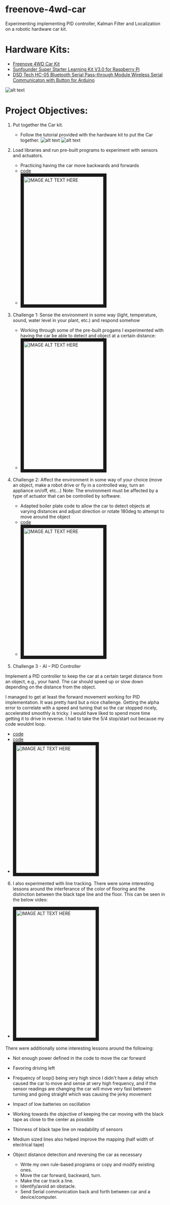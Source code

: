 # freenove-4wd-car
Experimenting implementing PID controller, Kalman Filter and Localization on a robotic hardware car kit.

# Hardware Kits:
  - [Freenove 4WD Car Kit](https://www.amazon.com/dp/B07YBQ73CH?ref=ppx_pop_mob_ap_share)
  - [Sunfounder Super Starter Learning Kit V3.0 for Raspberry Pi](https://www.amazon.com/dp/B06XZ833QW?ref=ppx_pop_mob_ap_share)
  - [DSD Tech HC-05 Bluetooth Serial Pass-through Module Wireless Serial Communicaton with Button for Arduino](https://www.amazon.com/dp/B01G9KSAF6?ref=ppx_pop_mob_ap_share)

![alt text](https://github.com/akaufman3/freenove-4wd-car/blob/main/IMG_4136.jpg?raw=true)

# Project Objectives:

1. Put together the Car kit.
    - Follow the tutorial provided with the hardware kit to put the Car together.
![alt text](https://github.com/akaufman3/freenove-4wd-car/blob/main/IMG_4137.jpg?raw=true)
![alt text](https://github.com/akaufman3/freenove-4wd-car/blob/main/IMG_4143.jpg?raw=true)

2. Load libraries and run pre-built programs to experiment with sensors and actuators.
    - Practicing having the car move backwards and forwards
    - [code](https://github.com/akaufman3/freenove-4wd-car/blob/main/move-car-forward-backward)
    - <a href="https://youtube.com/shorts/d4gTm3qUuXs?si=OyTW5ZBuKPcH_Fp0" target="_blank"><img src="https://github.com/akaufman3/freenove-4wd-car/blob/main/Screenshot%202024-11-18%20at%202.41.01%20PM.png?raw=true" alt="IMAGE ALT TEXT HERE" width="250" height="400" border="10" /></a>
       
3. Challenge 1: Sense the environment in some way (light, temperature, sound, water level in your plant, etc.) and respond somehow
    - Working through some of the pre-built progams I experimented with having the car be able to detect and object at a certain distance:
    - <a href="https://youtube.com/shorts/2b_CvHQLJTQ?si=Czg7olRUOdeLG7KM" target="_blank"><img src="https://github.com/akaufman3/freenove-4wd-car/blob/main/Screenshot%202024-11-18%20at%201.45.33%20PM.png?raw=true" 
alt="IMAGE ALT TEXT HERE" width="250" height="400" border="10" /></a>

4. Challenge 2: Affect the environment in some way of your choice (move an object, make a robot drive or fly in a controlled way, turn an appliance on/off, etc…)
Note: The environment must be affected by a type of actuator that can be controlled by software.
   - Adapted boiler plate code to allow the car to detect objects at varying distances and adjust direction or rotate 180deg to attempt to move around the object
   - [code](https://github.com/akaufman3/freenove-4wd-car/blob/main/detect-and-rotate)
   - <a href="https://youtube.com/shorts/Qj_mQ-wwjQY?si=MxwAiCIdN4ToMBLe" target="_blank"><img src="https://github.com/akaufman3/freenove-4wd-car/blob/main/Screenshot%202024-11-18%20at%203.29.21%20PM.png?raw=true" alt="IMAGE ALT TEXT HERE" width="250" height="400" border="10" /></a>

5. Challenge 3 - AI – PID Controller

Implement a PID controller to keep the car at a certain target distance from an object, e.g., your hand. The car should speed up or slow down depending on the distance from the object.

I managed to get at least the forward movement working for PID implementation. It was pretty hard but a nice challenge. Getting the alpha error to correlate with a speed and tuning that so the car stopped nicely, accelerated smoothly is tricky. I would have liked to spend more time getting it to drive in reverse. I had to take the 5/4 stop/start out because my code wouldnt loop.
  - [code](https://github.com/akaufman3/freenove-4wd-car/blob/main/pid-controller)
  - [code](https://github.com/akaufman3/freenove-4wd-car/blob/main/car-class)
  - <a href="https://youtube.com/shorts/pEK_mu42l4E?si=EtS3flFuS7bZu5Yq" target="_blank"><img src="https://github.com/akaufman3/freenove-4wd-car/blob/main/Screenshot%202024-11-18%20at%203.54.24%20PM.png?raw=true" alt="IMAGE ALT TEXT HERE" width="250" height="400" border="10" /></a>

6. I also experimented with line tracking. There were some interesting lessons around the interferance of the color of flooring and the distinction between the black tape line and the floor. This can be seen in the below video:
  - <a href="https://youtube.com/shorts/kJCh03ERKyo?si=2h8C8oGevs1FqMWV" target="_blank"><img src="https://github.com/akaufman3/freenove-4wd-car/blob/main/Screenshot%202024-11-18%20at%202.00.07%20PM.png?raw=true" 
alt="IMAGE ALT TEXT HERE" width="250" height="400" border="10" /></a>

There were additionally some interesting lessons around the following:
  - Not enough power defined in the code to move the car forward
  - Favoring driving left
  - Frequency of loop() being very high since I didn't have a delay which caused the car to move and sense at very high frequency, and if the sensor readings are changing the car will move very fast between turning and going straight which was causing the jerky movement
  - Impact of low batteries on oscillation
  - Working towards the objective of keeping the car moving with the black tape as close to the center as possible
  - Thinness of black tape line on readability of sensors
  - Medium sized lines also helped improve the mapping (half width of electrical tape)
  - Object distance detection and reversing the car as necessary


     - Write my own rule-based programs or copy and modify existing ones.
     - Move the car forward, backward, turn.
     - Make the car track a line.
     - Identify/avoid an obstacle.
     - Send Serial communication back and forth between car and a device/computer.
